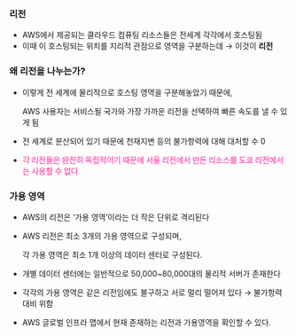 ### 리전

- AWS에서 제공되는 클라우드 컴퓨팅 리소스들은 전세계 각각에서 호스팅됨
- 이때 이 호스팅되는 위치를 지리적 관점으로 영역을 구분하는데 → 이것이 **리전**

### 왜 리전을 나누는가?

- 이렇게 전 세계에 물리적으로 호스팅 영역을 구분해놓았기 때문에,
    
    AWS 사용자는 서비스될 국가와 가장 가까운 리전을 선택하여 빠른 속도를 낼 수 있게 됨
    
- 전 세계로 분산되어 있기 때문에 천재지변 등의 불가항력에 대해 대처할 수 0
- **<span style="color:#ff69b4;">각 리전들은 완전히 독립적이기 때문에 서울 리전에서 만든 리소스를 도쿄 리전에서는 사용할 수 없다</span>**

### 가용 영역

- AWS의 리전은 ‘가용 영역’이라는 더 작은 단위로 격리된다
- AWS 리전은 최소 3개의 가용 영역으로 구성되며,
    
    각 가용 영역은 최소 1개 이상의 데이터 센터로 구성된다.
    
- 개별 데이터 센터에는 일반적으로 50,000~80,000대의 물리적 서버가 존재한다

- 각각의 가용 영역은 같은 리전임에도 불구하고 서로 멀리 떨어져 있다 → 불가항력 대비 위함
- AWS 글로벌 인프라 맵에서 현재 존재하는 리전과 가용영역을 확인할 수 있다.
